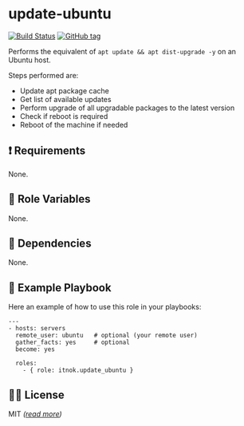 update-ubuntu
=============

[![Build Status](https://travis-ci.org/itnok/ansible-role-update-ubuntu.svg?branch=master)](https://travis-ci.org/itnok/ansible-role-update-ubuntu) [![GitHub tag](https://img.shields.io/github/v/tag/itnok/ansible-role-update-ubuntu?sort=semver)](https://github.com/itnok/ansible-role-update-ubuntu/tags/)

Performs the equivalent of `apt update && apt dist-upgrade -y` on an Ubuntu host.

Steps performed are:

  - Update apt package cache
  - Get list of available updates
  - Perform upgrade of all upgradable packages to the latest version
  - Check if reboot is required
  - Reboot of the machine if needed


:exclamation: Requirements
--------------------------

None.


:abcd: Role Variables
---------------------

None.


:link: Dependencies
-------------------

None.


:notebook: Example Playbook
---------------------------

Here an example of how to use this role in your playbooks:

```
---
- hosts: servers
  remote_user: ubuntu   # optional (your remote user)
  gather_facts: yes     # optional
  become: yes

  roles:
    - { role: itnok.update_ubuntu }
```

:guardsman: License
-------------------

MIT _([read more](LICENSE.md))_
